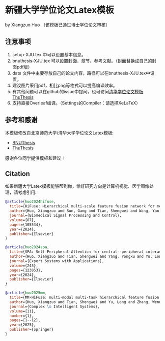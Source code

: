 # 新疆大学学位论文Latex模板
by Xiangzuo Huo  （该模板已通过博士学位论文审核）

## 注意事项
1. setup-XJU.tex 中可以设置基本信息。
2. bnuthesis-XJU.tex 可以设置封面，章节，参考文献。（封面替换成自己的封面pdf版）
3. data 文件中主要存放自己的论文内容，路径可以在bnuthesis-XJU.tex中设置。
4. 建议图片采用pdf，相比png等格式可以提高编译效率。
5. 有其他问题可以在github的issue中提问，也可访问[清华学位论文模板ThuThesis](https://github.com/tuna/thuthesis)
6. 支持直接Overleaf编译。（Settings的Compiler：请选择XeLaTeX）


## 参考和感谢
本模板修改自北京师范大学\清华大学学位论文Latex模板:  
* [BNUThesis](https://www.overleaf.com/latex/templates/bei-jing-shi-fan-da-xue-xue-wei-lun-wen-latexmo-ban/nzhtqsmqdygg)  
* [ThuThesis](https://github.com/tuna/thuthesis)
  
感谢各位同学提供模板和建议！

## Citation
如果新疆大学Latex模板能够帮到你，恰好研究方向是计算机视觉、医学图像处理，请考虑引用:

```bibtex
@article{huo2024hifuse,
  title={HiFuse: Hierarchical multi-scale feature fusion network for medical image classification},
  author={Huo, Xiangzuo and Sun, Gang and Tian, Shengwei and Wang, Yan and Yu, Long and Long, Jun and Zhang, Wendong and Li, Aolun},
  journal={Biomedical Signal Processing and Control},
  volume={87},
  pages={105534},
  year={2024},
  publisher={Elsevier}
}
```
```bibtex
@article{huo2024spa,
  title={SPA: Self-Peripheral-Attention for central--peripheral interactions in endoscopic image classification and segmentation},
  author={Huo, Xiangzuo and Tian, Shengwei and Yang, Yongxu and Yu, Long and Zhang, Wendong and Li, Aolun},
  journal={Expert Systems with Applications},
  volume={245},
  pages={123053},
  year={2024},
  publisher={Elsevier}
}
```
```bibtex
@article{huo2025mm,
  title={MM-HiFuse: multi-modal multi-task hierarchical feature fusion for esophagus cancer staging and differentiation classification},
  author={Huo, Xiangzuo and Tian, Shengwei and Yu, Long and Zhang, Wendong and Li, Aolun and Yang, Qimeng and Song, Jinmiao},
  journal={Complex \& Intelligent Systems},
  volume={11},
  number={1},
  pages={1--12},
  year={2025},
  publisher={Springer}
}
```
